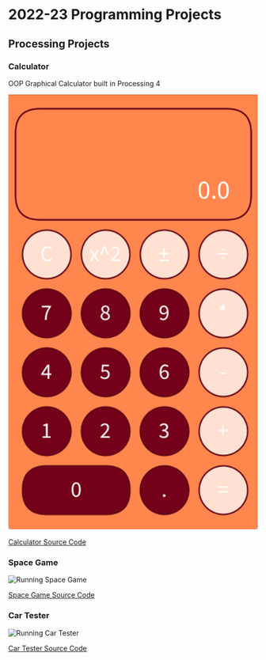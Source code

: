 # 2022-23 Programming Projects

## Processing Projects

### Calculator 
OOP Graphical Calculator built in Processing 4

![Running Calculator](https://github.com/renbarkl0w/programmingportfolio2023/blob/dd7ba2e997058d65cc84bd23489163fb644dbdf8/images/calc.png)

[Calculator Source Code](https://github.com/renbarkl0w/programmingportfolio2023/tree/main/src/Calculator)

### Space Game
![Running Space Game]()

[Space Game Source Code]()

### Car Tester
![Running Car Tester]()

[Car Tester Source Code]()
